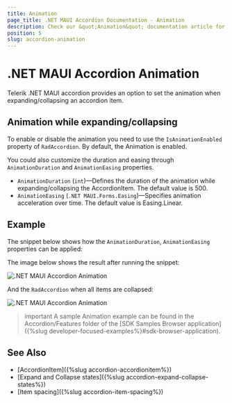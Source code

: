```yaml
---
title: Animation
page_title: .NET MAUI Accordion Documentation - Animation
description: Check our &quot;Animation&quot; documentation article for Telerik .NET MAUI Accordion control.
position: 5
slug: accordion-animation
---
```


# .NET MAUI Accordion Animation

Telerik .NET MAUI accordion provides an option to set the animation when expanding/collapsing an accordion item.

## Animation while expanding/collapsing

To enable or disable the animation you need to use the `IsAnimationEnabled` property of `RadAccordion`. By default, the Animation is enabled.

You could also customize the duration and easing through `AnimationDuration` and `AnimationEasing` properties.

* `AnimationDuration` (`int`)&mdash;Defines the duration of the animation while expanding/collapsing the AccordionItem. The default value is 500.
* `AnimationEasing` (`.NET MAUI.Forms.Easing`)&mdash;Specifies animation acceleration over time. The default value is Easing.Linear.

## Example

The snippet below shows how the `AnimationDuration`, `AnimationEasing` properties can be applied:

<snippet id='accordion-key-features-xaml'/>

The image below shows the result after running the snippet:

![.NET MAUI Accordion Animation](images/accordion_keyfeatures_1.png)

And the `RadAccordion` when all items are collapsed:

![.NET MAUI Accordion Animation](images/accordion_keyfeatures_2.png)

>important A sample Animation example can be found in the Accordion/Features folder of the [SDK Samples Browser application]({%slug developer-focused-examples%}#sdk-browser-application).

## See Also

- [AccordionItem]({%slug accordion-accordionitem%})
- [Expand and Collapse states]({%slug accordion-expand-collapse-states%})
- [Item spacing]({%slug accordion-item-spacing%})
